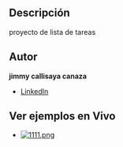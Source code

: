 ## Descripción 
proyecto de lista de tareas
## Autor
**jimmy callisaya canaza**

* [LinkedIn](https://www.linkedin.com/in/jimmy-callisaya-canaza-a38192342)

## Ver ejemplos en Vivo

- [![1111.png](https://i.postimg.cc/ryj1Mw9x/1111.png)](https://postimg.cc/7bCGNDdZ)
